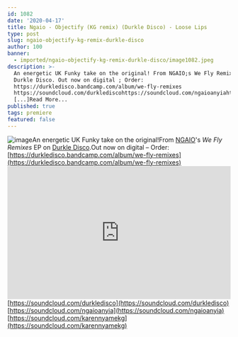 ```yaml
---
id: 1082
date: '2020-04-17'
title: Ngaio - Objectify (KG remix) (Durkle Disco) - Loose Lips
type: post
slug: ngaio-objectify-kg-remix-durkle-disco
author: 100
banner:
  - imported/ngaio-objectify-kg-remix-durkle-disco/image1082.jpeg
description: >-
  An energetic UK Funky take on the original! From NGAIO;s We Fly Remixes EP on
  Durkle Disco. Out now on digital ; Order:
  https://durkledisco.bandcamp.com/album/we-fly-remixes
  https://soundcloud.com/durklediscohttps://soundcloud.com/ngaioanyiahttps://soundcloud.com/karennyamekg
  [...]Read More...
published: true
tags: premiere
featured: false
---
```

![image](../imported/ngaio-objectify-kg-remix-durkle-disco/image1082.jpeg)An energetic UK Funky take on the original!From [NGAIO](https://ngaioanyia.bandcamp.com/)'s _We Fly Remixes_ EP on [Durkle Disco](https://durkledisco.bandcamp.com/).Out now on digital – Order: [](https://durkledisco.bandcamp.com/album/we-fly-remixes)[https://durkledisco.bandcamp.com/album/we-fly-remixes](https://durkledisco.bandcamp.com/album/we-fly-remixes)<iframe width='100%' height='300' scrolling='no' frameborder='no' allow='autoplay' src='https://w.soundcloud.com/player/?url=https%3A//api.soundcloud.com/tracks/800879917&color=%23ff5500&auto_play=false&hide_related=false&show_comments=true&show_user=true&show_reposts=false&show_teaser=true'></iframe>[](https://soundcloud.com/durkledisco)[https://soundcloud.com/durkledisco](https://soundcloud.com/durkledisco)  
[](https://soundcloud.com/ngaioanyia)[https://soundcloud.com/ngaioanyia](https://soundcloud.com/ngaioanyia)  
[](https://soundcloud.com/karennyamekg)[https://soundcloud.com/karennyamekg](https://soundcloud.com/karennyamekg)